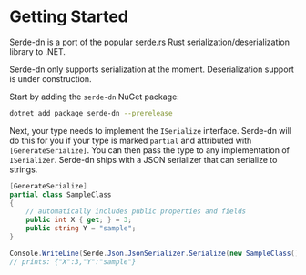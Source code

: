 # Getting Started

Serde-dn is a port of the popular [serde.rs](https://serde.rs) Rust serialization/deserialization
library to .NET.

Serde-dn only supports serialization at the moment. Deserialization support is under construction.

Start by adding the `serde-dn` NuGet package:

```bash
dotnet add package serde-dn --prerelease
```

Next, your type needs to implement the `ISerialize` interface. Serde-dn will do this for you if your
type is marked `partial` and attributed with `[GenerateSerialize]`.  You can then pass the type to
any implementation of `ISerializer`. Serde-dn ships with a JSON serializer that can serialize to
strings.

```csharp
[GenerateSerialize]
partial class SampleClass
{     
    // automatically includes public properties and fields  
    public int X { get; } = 3;
    public string Y = "sample";
}

Console.WriteLine(Serde.Json.JsonSerializer.Serialize(new SampleClass()));
// prints: {"X":3,"Y":"sample"}
```